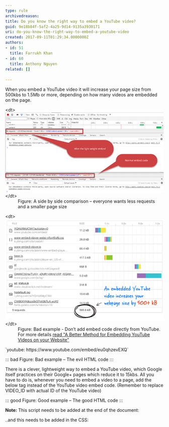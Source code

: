 ```yaml
---
type: rule
archivedreason: 
title: Do you know the right way to embed a YouTube video?
guid: 9e18b84f-5af2-4a25-9d14-9135a3930171
uri: do-you-know-the-right-way-to-embed-a-youtube-video
created: 2017-09-11T01:29:34.0000000Z
authors:
- id: 51
  title: Farrukh Khan
- id: 60
  title: Anthony Nguyen
related: []

---
```


When you embed a YouTube video it will increase your page size from 500kbs to 1.5Mb or more, depending on how many videos are embedded on the page.


<!--endintro-->
<dl class="image">&lt;dt&gt; <img src="video-embed-load-time.png" alt="video-embed-load-time.png"> &lt;/dt&gt;<dd>Figure: A side by side comparison – everyone wants less requests and a smaller page size</dd></dl><dl class="badImage">&lt;dt&gt;<img src="video-embed-bad.png" alt="video-embed-bad.png"> &lt;/dt&gt; <dd>Figure: Bad example - Don’t add embed code directly from YouTube. For more details <a href="https://www.labnol.org/internet/light-youtube-embeds/27941/">read "A Better Method for Embedding YouTube Videos on your Website" </a></dd></dl>
`youtube: https://www.youtube.com/embed/eu0qhzevEXQ`


::: bad
Figure: Bad example – The evil HTML code
:::

 
There is a clever, lightweight way to embed a YouTube video, which Google itself practices on their Google+ pages which reduce it to 15kbs.
All you have to do is, whenever you need to embed a video to a page, add the below tag instead of the YouTube video embed code. (Remember to replace VIDEO\_ID with actual ID of the YouTube video)






::: good
Figure: Good example – The good HTML code
:::



**Note:** This script needs to be added at the end of the document:

<script><br>/* Light YouTube Embeds by @labnol */<br>/* Web: http://labnol.org/?p=27941 */<br>document.addEventListener("DOMContentLoaded",<br>function() {<br>var div, n,<br>v = document.getElementsByClassName("youtube-player");<br>for (n = 0; n < v.length; n++) {<br>div = document.createElement("div");<br>div.setAttribute("data-id", v[n].dataset.id);<br>div.innerHTML = labnolThumb(v[n].dataset.id);<br>div.onclick = labnolIframe;<br>v[n].appendChild(div);<br>}<br>});<br>function labnolThumb(id) {<br>var thumb = '<img src="https://i.ytimg.com/vi/ID/hqdefault.jpg">',<br>play = '<div class="play"></div>';<br>return thumb.replace("ID", id) + play;<br>}<br>function labnolIframe() {<br>var iframe = document.createElement("iframe");<br>var embed = "https://www.youtube.com/embed/ID?autoplay=1";<br>iframe.setAttribute("src", embed.replace("ID", this.dataset.id));<br>iframe.setAttribute("frameborder", "0");<br>iframe.setAttribute("allowfullscreen", "1");<br>this.parentNode.replaceChild(iframe, this);<br>}<br></script>

..and this needs to be added in the CSS:

